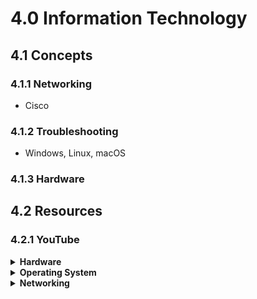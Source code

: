 # 4.0 Information Technology

## 4.1 Concepts

### 4.1.1 Networking
- Cisco

### 4.1.2 Troubleshooting
- Windows, Linux, macOS

### 4.1.3 Hardware


## 4.2 Resources

### 4.2.1 YouTube

<details>
  <summary><strong>Hardware</strong></summary>

1. [x] [How To Build a Computer Tutorials - thenewboston](https://www.youtube.com/watch?v=NNbEBARu6LY&list=PLC315B2A086BA6AAF) ★★★☆☆

</details>

<details>
  <summary><strong>Operating System</strong></summary>

1. [x] [Linux Tutorial for Beginners Playlist - thenewboston](https://www.youtube.com/watch?v=HjuHHI60s44&list=PL6gx4Cwl9DGCkg2uj3PxUWhMDuTw3VKjM) ★★★★★

</details>

<details>
  <summary><strong>Networking</strong></summary>

1. [ ] [Computer Networking Playlist - thenewboston](https://www.youtube.com/watch?v=ueVnSz_lXEs&list=PL6gx4Cwl9DGBpuvPW0aHa7mKdn_k9SPKO) ☆☆☆☆☆

</details>

